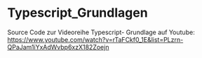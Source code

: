 # Typescript_Grundlagen

Source Code zur Videoreihe Typescript- Grundlage
 auf Youtube:
 https://www.youtube.com/watch?v=rTaFCkf0_1E&list=PLzrn-QPaJam1iYxAdWvbp6xzX182Zoejn
